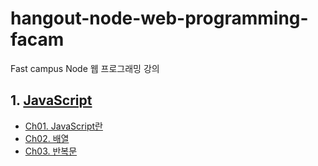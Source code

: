 # hangout-node-web-programming-facam
Fast campus Node 웹 프로그래밍 강의

## 1. [JavaScript](./01-JavaScript#JavaScript)
  - [Ch01. JavaScript란](./01-JavaScript/ch01-javascript#1자바스크립트란)
  - [Ch02. 배열](./01-JavaScript/ch02-array#배열)
  - [Ch03. 반복문](./01-JavaScript/ch03-iteration#for문)